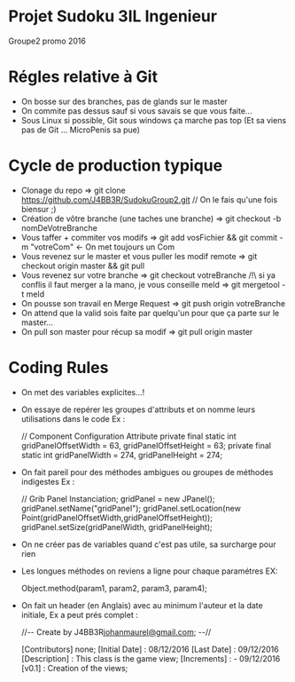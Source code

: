 # Projet Sudoku 3IL Ingenieur
Groupe2 promo 2016

# Régles relative à Git
  - On bosse sur des branches, pas de glands sur le master
  - On commite pas dessus sauf si vous savais se que vous faite...
  - Sous Linux si possible, Git sous windows ça marche pas top (Et sa viens pas de Git ... MicroPenis sa pue)

# Cycle de production typique

  - Clonage du repo => git clone https://github.com/J4BB3R/SudokuGroup2.git // On le fais qu'une fois biensur ;)
  - Création de vôtre branche (une taches une branche) => git checkout -b nomDeVotreBranche
  - Vous taffer + commiter vos modifs => git add vosFichier && git commit -m "votreCom" <- On met toujours un Com
  - Vous revenez sur le master et vous puller les modif remote => git checkout origin master && git pull
  - Vous revenez sur votre branche => git checkout votreBranche
    /!\ si ya conflis il faut merger a la mano, je vous conseille meld => git mergetool -t meld
  - On pousse son travail en Merge Request => git push origin votreBranche
  - On attend que la valid sois faite par quelqu'un pour que ça parte sur le master...
  - On pull son master pour récup sa modif => git pull origin master

# Coding Rules

  - On met des variables explicites...!

  - On essaye de repérer les groupes d'attributs et on nomme leurs utilisations dans le code Ex :

      // Component Configuration Attribute
      private final static int gridPanelOffsetWidth = 63, gridPanelOffsetHeight = 63;
      private final static int gridPanelWidth = 274, gridPanelHeight = 274;

  - On fait pareil pour des méthodes ambigues ou groupes de méthodes indigestes Ex :

      // Grib Panel Instanciation;
      gridPanel = new JPanel();
      gridPanel.setName("gridPanel");
      gridPanel.setLocation(new Point(gridPanelOffsetWidth,gridPanelOffsetHeight));
      gridPanel.setSize(gridPanelWidth, gridPanelHeight);

  - On ne créer pas de variables quand c'est pas utile, sa surcharge pour rien

  - Les longues méthodes on reviens a ligne pour chaque paramétres EX:

      Object.method(param1,
                    param2,
                    param3,
                    param4);

  - On fait un header (en Anglais) avec au minimum l'auteur et la date initiale, Ex a peut prés complet :

       
      //-- Create by J4BB3R<johanmaurel@gmail.com>; --//

      [Contributors] none;
      [Initial Date] : 08/12/2016
      [Last Date] : 09/12/2016
      [Description] :
           This class is the game view;
      [Increments] :
           - 09/12/2016 [v0.1] : Creation of the views;
